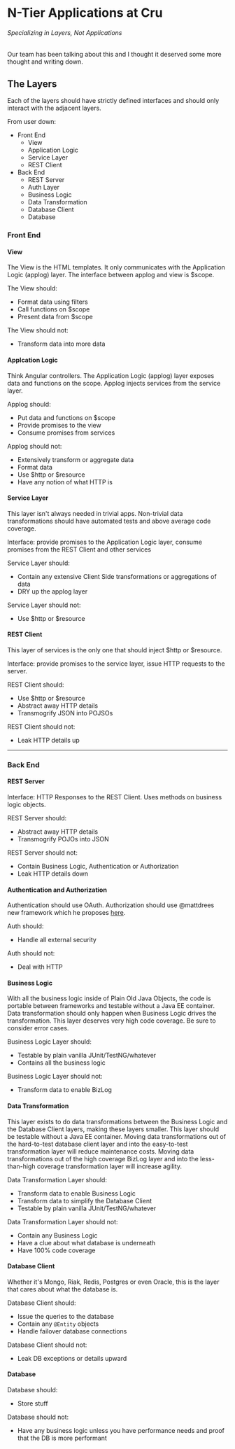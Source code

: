 # N-Tier Applications at Cru
###### Specializing in Layers, Not Applications

Our team has been talking about this and I thought it deserved some more thought and writing down. 

## The Layers
Each of the layers should have strictly defined interfaces and should only interact with the adjacent layers.

From user down:
- Front End
  - View
  - Application Logic
  - Service Layer
  - REST Client
- Back End
  - REST Server
  - Auth Layer
  - Business Logic
  - Data Transformation
  - Database Client
  - Database

### Front End

#### View
The View is the HTML templates. It only communicates with the Application Logic (applog) layer. The interface
between applog and view is $scope.

The View should:
- Format data using filters
- Call functions on $scope
- Present data from $scope

The View should not:
- Transform data into more data

#### Applcation Logic
Think Angular controllers. The Application Logic (applog) layer exposes data and functions on the scope. Applog
injects services from the service layer.

Applog should:
- Put data and functions on $scope
- Provide promises to the view
- Consume promises from services

Applog should not:
- Extensively transform or aggregate data
- Format data
- Use $http or $resource
- Have any notion of what HTTP is

#### Service Layer
This layer isn't always needed in trivial apps. Non-trivial data transformations should have automated tests 
and above average code coverage. 

Interface: provide promises to the Application Logic layer, consume promises from the REST Client and other services

Service Layer should:
- Contain any extensive Client Side transformations or aggregations of data
- DRY up the applog layer

Service Layer should not:
- Use $http or $resource

#### REST Client
This layer of services is the only one that should inject $http or $resource.

Interface: provide promises to the service layer, issue HTTP requests to the server.

REST Client should:
- Use $http or $resource
- Abstract away HTTP details
- Transmogrify JSON into POJSOs

REST Client should not:
- Leak HTTP details up

--------------

### Back End

#### REST Server
Interface: HTTP Responses to the REST Client. Uses methods on business logic objects.

REST Server should:
- Abstract away HTTP details
- Transmogrify POJOs into JSON

REST Server should not:
- Contain Business Logic, Authentication or Authorization
- Leak HTTP details down

#### Authentication and Authorization
Authentication should use OAuth. Authorization should use @mattdrees new framework which he proposes 
[here](https://gist.github.com/mattdrees/5532475).

Auth should:
- Handle all external security

Auth should not:
- Deal with HTTP

#### Business Logic
With all the business logic inside of Plain Old Java Objects, the code is portable between frameworks and testable 
without a Java EE container. Data transformation should only happen when Business Logic drives the transformation. 
This layer deserves very high code coverage. Be sure to consider error cases.

Business Logic Layer should:
- Testable by plain vanilla JUnit/TestNG/whatever
- Contains all the business logic

Business Logic Layer should not:
- Transform data to enable BizLog

#### Data Transformation
This layer exists to do data transformations between the Business Logic and the Database Client layers, making 
these layers smaller. This layer should be testable without a Java EE container. Moving data transformations 
out of the hard-to-test database client layer and into the easy-to-test transformation layer will reduce 
maintenance costs. Moving data transformations out of the high coverage BizLog layer and into the less-than-high 
coverage transformation layer will increase agility.

Data Transformation Layer should:
- Transform data to enable Business Logic
- Transform data to simplify the Database Client
- Testable by plain vanilla JUnit/TestNG/whatever

Data Transformation Layer should not:
- Contain any Business Logic
- Have a clue about what database is underneath
- Have 100% code coverage

#### Database Client
Whether it's Mongo, Riak, Redis, Postgres or even Oracle, this is the layer that cares about what the database is.

Database Client should:
- Issue the queries to the database
- Contain any `@Entity` objects
- Handle failover database connections

Database Client should not:
- Leak DB exceptions or details upward

#### Database

Database should:
- Store stuff

Database should not:
- Have any business logic unless you have performance needs and proof that the DB is more performant
